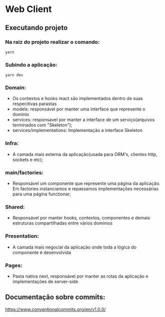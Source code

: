 # Web Client

## Executando projeto
### Na raiz do projeto realizar o comando:

```yarn ```

### Subindo a aplicação:

```yarn dev```


### Domain:
- Os contextos e hooks react são implementados dentro de suas respecitivas parastas
- models: responsável por manter uma interface que represente o domínio
- services: responsavel por manter a interface de um serviço(arquivos terminados com "Skeleton");
- services/implementations: Implementação a interface Skeleton


### Infra:

- A camada mais externa da aplicação(usada para ORM's, clientes http, sockets e etc);

### main/factories:

- Responsável um componente que represente uma página da aplicação. Em factories instanciamos e repassamos implementações necessárias para uma página functionar;

### Shared:
- Responsável por manter hooks, contextos, componentes e demais estruturas compartilhadas entre vários domínios

### Presentation:

- A camada mais negocial da aplicação onde toda a lógica do componente é desenvolvida

### Pages:
- Pasta nativa next, responsável por manter as rotas da aplicação e implementações de server-side


## Documentação sobre commits:

https://www.conventionalcommits.org/en/v1.0.0/




